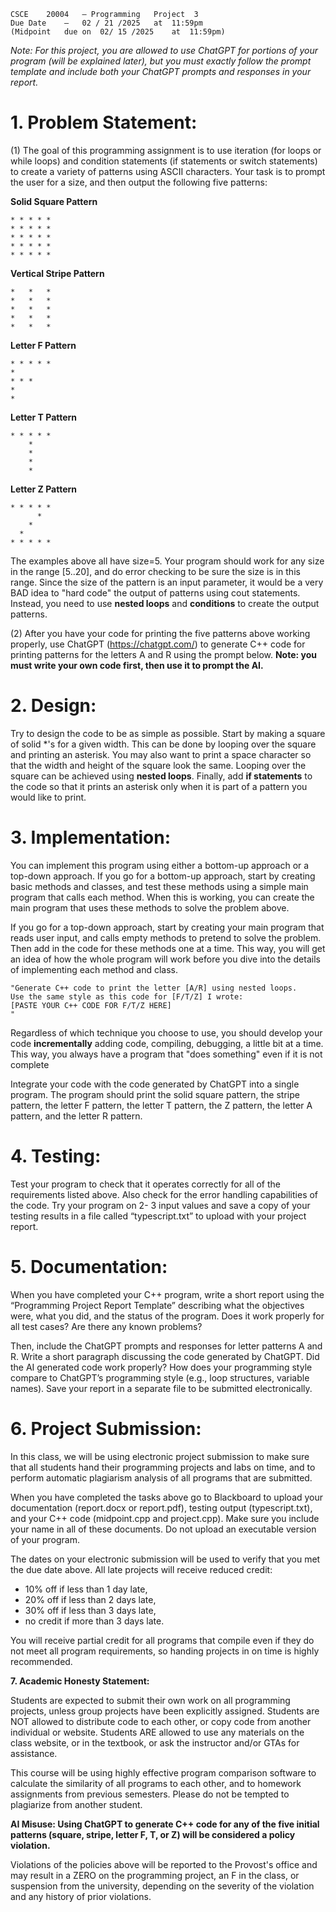 ```
CSCE	20004	– Programming	Project	 3	
Due	Date	– 	02 / 21 /2025	at	11:59pm
(Midpoint	due	on	02/ 15 /2025	at	11:59pm)
```
_Note: For this project, you are allowed to use ChatGPT for portions of your program (will
be explained later), but you must exactly follow the prompt template and include both
your ChatGPT prompts and responses in your report._

# 1. Problem Statement:

(1) The goal of this programming assignment is to use iteration (for loops or while loops)
and condition statements (if statements or switch statements) to create a variety of
patterns using ASCII characters. Your task is to prompt the user for a size, and then
output the following five patterns:

**Solid Square Pattern**
```
* * * * *
* * * * *
* * * * *
* * * * *
* * * * *
```

**Vertical Stripe Pattern**
```
*   *   *
*   *   *
*   *   *
*   *   *
*   *   *
```

**Letter F Pattern**
```
* * * * *
*
* * *
*
*
```

**Letter T Pattern**
```
* * * * *
    *
    *
    *
    *
```

**Letter Z Pattern**
```
* * * * *
      *
    *
  *
* * * * *
```
The examples above all have size=5. Your program should work for any size in the range
[5..20], and do error checking to be sure the size is in this range. Since the size of the
pattern is an input parameter, it would be a very BAD idea to "hard code" the output of
patterns using cout statements. Instead, you need to use **nested loops** and **conditions** to
create the output patterns.

(2) After you have your code for printing the five patterns above working properly, use
ChatGPT (https://chatgpt.com/) to generate C++ code for printing patterns for the letters
A and R using the prompt below. **Note: you must write your own code first, then use it
to prompt the AI.**

# 2. Design:

Try to design the code to be as simple as possible. Start by making a square of solid *'s
for a given width. This can be done by looping over the square and printing an asterisk.
You may also want to print a space character so that the width and height of the square
look the same. Looping over the square can be achieved using **nested loops**. Finally, add
**if statements** to the code so that it prints an asterisk only when it is part of a pattern you
would like to print.

# 3. Implementation:

You can implement this program using either a bottom-up approach or a top-down
approach. If you go for a bottom-up approach, start by creating basic methods and
classes, and test these methods using a simple main program that calls each method.
When this is working, you can create the main program that uses these methods to solve
the problem above.

If you go for a top-down approach, start by creating your main program that reads user
input, and calls empty methods to pretend to solve the problem. Then add in the code for
these methods one at a time. This way, you will get an idea of how the whole program
will work before you dive into the details of implementing each method and class.

```
"Generate C++ code to print the letter [A/R] using nested loops.
Use the same style as this code for [F/T/Z] I wrote:
[PASTE YOUR C++ CODE FOR F/T/Z HERE]
"
```

Regardless of which technique you choose to use, you should develop your code
**incrementally** adding code, compiling, debugging, a little bit at a time. This way, you
always have a program that "does something" even if it is not complete

Integrate your code with the code generated by ChatGPT into a single program. The
program should print the solid square pattern, the stripe pattern, the letter F pattern, the
letter T pattern, the Z pattern, the letter A pattern, and the letter R pattern.

# 4. Testing:

Test your program to check that it operates correctly for all of the requirements listed
above. Also check for the error handling capabilities of the code. Try your program on 2-
3 input values and save a copy of your testing results in a file called “typescript.txt” to
upload with your project report.

# 5. Documentation:

When you have completed your C++ program, write a short report using the
“Programming Project Report Template” describing what the objectives were, what you
did, and the status of the program. Does it work properly for all test cases? Are there any
known problems?

Then, include the ChatGPT prompts and responses for letter patterns A and R. Write a
short paragraph discussing the code generated by ChatGPT. Did the AI generated code
work properly? How does your programming style compare to ChatGPT’s programming
style (e.g., loop structures, variable names). Save your report in a separate file to be
submitted electronically.

# 6. Project Submission:

In this class, we will be using electronic project submission to make sure that all students
hand their programming projects and labs on time, and to perform automatic plagiarism
analysis of all programs that are submitted.

When you have completed the tasks above go to Blackboard to upload your
documentation (report.docx or report.pdf), testing output (typescript.txt), and your C++
code (midpoint.cpp and project.cpp). Make sure you include your name in all of these
documents. Do not upload an executable version of your program.

The dates on your electronic submission will be used to verify that you met the due date
above. All late projects will receive reduced credit:

- 10% off if less than 1 day late,
- 20% off if less than 2 days late,
- 30% off if less than 3 days late,
- no credit if more than 3 days late.

You will receive partial credit for all programs that compile even if they do not meet all
program requirements, so handing projects in on time is highly recommended.


**7. Academic Honesty Statement:**

Students are expected to submit their own work on all programming projects, unless
group projects have been explicitly assigned. Students are NOT allowed to distribute
code to each other, or copy code from another individual or website. Students ARE
allowed to use any materials on the class website, or in the textbook, or ask the instructor
and/or GTAs for assistance.

This course will be using highly effective program comparison software to calculate the
similarity of all programs to each other, and to homework assignments from previous
semesters. Please do not be tempted to plagiarize from another student.

**AI Misuse: Using ChatGPT to generate C++ code for any of the five initial patterns
(square, stripe, letter F, T, or Z) will be considered a policy violation.**

Violations of the policies above will be reported to the Provost's office and may result in
a ZERO on the programming project, an F in the class, or suspension from the university,
depending on the severity of the violation and any history of prior violations.
